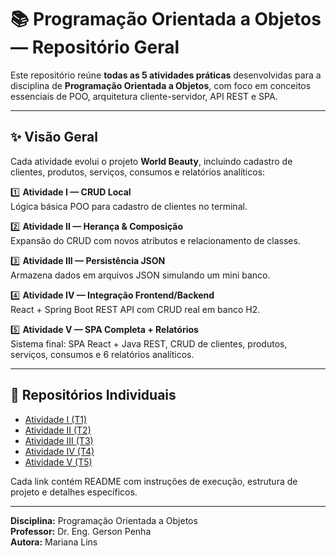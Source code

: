 # 📚 Programação Orientada a Objetos — Repositório Geral

Este repositório reúne **todas as 5 atividades práticas** desenvolvidas para a disciplina de **Programação Orientada a Objetos**, com foco em conceitos essenciais de POO, arquitetura cliente-servidor, API REST e SPA.

---

## ✨ Visão Geral
Cada atividade evolui o projeto **World Beauty**, incluindo cadastro de clientes, produtos, serviços, consumos e relatórios analíticos:

1️⃣ **Atividade I — CRUD Local**  
Lógica básica POO para cadastro de clientes no terminal.

2️⃣ **Atividade II — Herança & Composição**  
Expansão do CRUD com novos atributos e relacionamento de classes.

3️⃣ **Atividade III — Persistência JSON**  
Armazena dados em arquivos JSON simulando um mini banco.

4️⃣ **Atividade IV — Integração Frontend/Backend**  
React + Spring Boot REST API com CRUD real em banco H2.

5️⃣ **Atividade V — SPA Completa + Relatórios**  
Sistema final: SPA React + Java REST, CRUD de clientes, produtos, serviços, consumos e 6 relatórios analíticos.

---

## 📁 Repositórios Individuais

- [Atividade I (T1)](https://github.com/mariana-lins/T1)
- [Atividade II (T2)](https://github.com/mariana-lins/T2)
- [Atividade III (T3)](https://github.com/mariana-lins/T3)
- [Atividade IV (T4)](https://github.com/mariana-lins/T4)
- [Atividade V (T5)](https://github.com/mariana-lins/T5)

Cada link contém README com instruções de execução, estrutura de projeto e detalhes específicos.

---

**Disciplina:** Programação Orientada a Objetos  
**Professor:** Dr. Eng. Gerson Penha  
**Autora:** Mariana Lins

